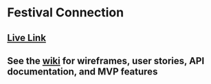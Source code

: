 # Festival Connection

## [Live Link](https://fest-conxtn.herokuapp.com)

## See the [wiki](https://github.com/gisales92/fest-conxtn/wiki) for wireframes, user stories, API documentation, and MVP features

